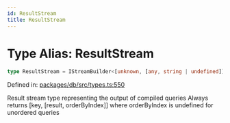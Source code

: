 ```yaml
---
id: ResultStream
title: ResultStream
---
```


<!-- DO NOT EDIT: this page is autogenerated from the type comments -->

# Type Alias: ResultStream

```ts
type ResultStream = IStreamBuilder<[unknown, [any, string | undefined]]>;
```

Defined in: [packages/db/src/types.ts:550](https://github.com/TanStack/db/blob/main/packages/db/src/types.ts#L550)

Result stream type representing the output of compiled queries
Always returns [key, [result, orderByIndex]] where orderByIndex is undefined for unordered queries
